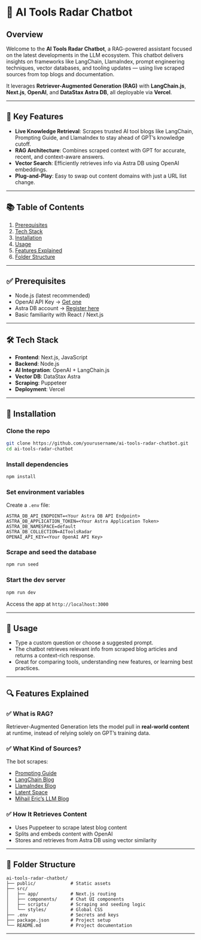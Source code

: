 
# 🧠 AI Tools Radar Chatbot

## Overview

Welcome to the **AI Tools Radar Chatbot**, a RAG-powered assistant focused on the latest developments in the LLM ecosystem. This chatbot delivers insights on frameworks like LangChain, LlamaIndex, prompt engineering techniques, vector databases, and tooling updates — using live scraped sources from top blogs and documentation.

It leverages **Retriever-Augmented Generation (RAG)** with **LangChain.js**, **Next.js**, **OpenAI**, and **DataStax Astra DB**, all deployable via **Vercel**.

---

## 🔑 Key Features

- **Live Knowledge Retrieval**: Scrapes trusted AI tool blogs like LangChain, Prompting Guide, and LlamaIndex to stay ahead of GPT’s knowledge cutoff.
- **RAG Architecture**: Combines scraped context with GPT for accurate, recent, and context-aware answers.
- **Vector Search**: Efficiently retrieves info via Astra DB using OpenAI embeddings.
- **Plug-and-Play**: Easy to swap out content domains with just a URL list change.

---

## 📚 Table of Contents

1. [Prerequisites](#prerequisites)  
2. [Tech Stack](#tech-stack)  
3. [Installation](#installation)  
4. [Usage](#usage)  
5. [Features Explained](#features-explained)  
6. [Folder Structure](#folder-structure)  
---

## ✅ Prerequisites

- Node.js (latest recommended)
- OpenAI API Key → [Get one](https://openai.com/)
- Astra DB account → [Register here](https://www.datastax.com/astra)
- Basic familiarity with React / Next.js

---

## 🛠️ Tech Stack

- **Frontend**: Next.js, JavaScript  
- **Backend**: Node.js  
- **AI Integration**: OpenAI + LangChain.js  
- **Vector DB**: DataStax Astra  
- **Scraping**: Puppeteer  
- **Deployment**: Vercel  

---

## 🚀 Installation

### Clone the repo

```bash
git clone https://github.com/yourusername/ai-tools-radar-chatbot.git
cd ai-tools-radar-chatbot
```

### Install dependencies

```bash
npm install
```

### Set environment variables

Create a `.env` file:

```env
ASTRA_DB_API_ENDPOINT=<Your Astra DB API Endpoint>
ASTRA_DB_APPLICATION_TOKEN=<Your Astra Application Token>
ASTRA_DB_NAMESPACE=default
ASTRA_DB_COLLECTION=AIToolsRadar
OPENAI_API_KEY=<Your OpenAI API Key>
```

### Scrape and seed the database

```bash
npm run seed
```

### Start the dev server

```bash
npm run dev
```

Access the app at `http://localhost:3000`

---

## 💬 Usage

- Type a custom question or choose a suggested prompt.
- The chatbot retrieves relevant info from scraped blog articles and returns a context-rich response.
- Great for comparing tools, understanding new features, or learning best practices.

---

## 🔍 Features Explained

### ✅ What is RAG?

Retriever-Augmented Generation lets the model pull in **real-world content** at runtime, instead of relying solely on GPT’s training data.

### ✅ What Kind of Sources?

The bot scrapes:

- [Prompting Guide](https://www.promptingguide.ai/introduction)  
- [LangChain Blog](https://blog.langchain.dev/)  
- [LlamaIndex Blog](https://llamaindex.ai/blog)  
- [Latent Space](https://www.latent.space/)  
- [Mihail Eric’s LLM Blog](https://www.mihaileric.com/posts/llm-developer-tools/)

### ✅ How It Retrieves Content

- Uses Puppeteer to scrape latest blog content
- Splits and embeds content with OpenAI
- Stores and retrieves from Astra DB using vector similarity

---

## 📁 Folder Structure

```
ai-tools-radar-chatbot/
├── public/             # Static assets
├── src/
│   ├── app/            # Next.js routing
│   ├── components/     # Chat UI components
│   ├── scripts/        # Scraping and seeding logic
│   └── styles/         # Global CSS
├── .env                # Secrets and keys
├── package.json        # Project setup
└── README.md           # Project documentation
```

---
